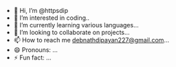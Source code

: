- 👋 Hi, I’m @httpsdip
- 👀 I’m interested in coding..
- 🌱 I’m currently learning various languages...
- 💞️ I’m looking to collaborate on projects...
- 📫 How to reach me debnathdipayan227@gmail.com...
- 😄 Pronouns: ...
- ⚡ Fun fact:  ...

<!---
httpsdip/httpsdip is a ✨ special ✨ repository because its `README.md` (this file) appears on your GitHub profile.
You can click the Preview link to take a look at your changes.
--->
